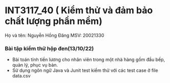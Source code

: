 # INT3117_40 ( Kiểm thử và đảm bảo chất lượng phần mềm)
 Họ và tên: Nguyễn Hồng Đăng MSV: 20021330
 
 ### Bài tập kiểm thử hộp đen(13/10/22)
 - Bài toán tính tiền lương cho nhân viên trong một nhà hàng gồm đầu bếp, quản lý, phục vụ bàn.
 - Sử dụng ngôn ngữ Java và Junit test kiểm thử với các test case ở file data.csv
 

